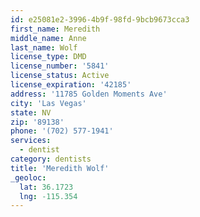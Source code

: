 ```yaml
---
id: e25081e2-3996-4b9f-98fd-9bcb9673cca3
first_name: Meredith
middle_name: Anne
last_name: Wolf
license_type: DMD
license_number: '5841'
license_status: Active
license_expiration: '42185'
address: '11785 Golden Moments Ave'
city: 'Las Vegas'
state: NV
zip: '89138'
phone: '(702) 577-1941'
services:
  - dentist
category: dentists
title: 'Meredith Wolf'
_geoloc:
  lat: 36.1723
  lng: -115.354
---
```

